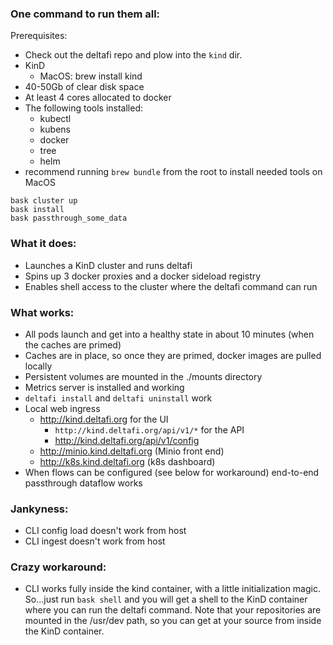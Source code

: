 ### One command to run them all:

Prerequisites:

- Check out the deltafi repo and plow into the `kind` dir.
- KinD
  - MacOS: brew install kind
- 40-50Gb of clear disk space
- At least 4 cores allocated to docker
- The following tools installed:
  - kubectl
  - kubens
  - docker
  - tree
  - helm
- recommend running `brew bundle` from the root to install needed tools on MacOS

```
bask cluster up
bask install
bask passthrough_some_data
```

### What it does:

- Launches a KinD cluster and runs deltafi
- Spins up 3 docker proxies and a docker sideload registry
- Enables shell access to the cluster where the deltafi command can run

### What works:

- All pods launch and get into a healthy state in about 10 minutes (when the caches are primed)
- Caches are in place, so once they are primed, docker images are pulled locally
- Persistent volumes are mounted in the ./mounts directory
- Metrics server is installed and working
- `deltafi install` and `deltafi uninstall` work
- Local web ingress
	- http://kind.deltafi.org for the UI
	  - `http://kind.deltafi.org/api/v1/*` for the API
	  - http://kind.deltafi.org/api/v1/config
	- http://minio.kind.deltafi.org (Minio front end)
	- http://k8s.kind.deltafi.org (k8s dashboard)
- When flows can be configured (see below for workaround) end-to-end passthrough dataflow works

### Jankyness:

- CLI config load doesn't work from host
- CLI ingest doesn't work from host

### Crazy workaround:

- CLI works fully inside the kind container, with a little initialization magic.
  So...just run `bask shell` and you will get a shell to the KinD container
  where you can run the deltafi command.  Note that your repositories are mounted
  in the /usr/dev path, so you can get at your source from inside the KinD
  container.
